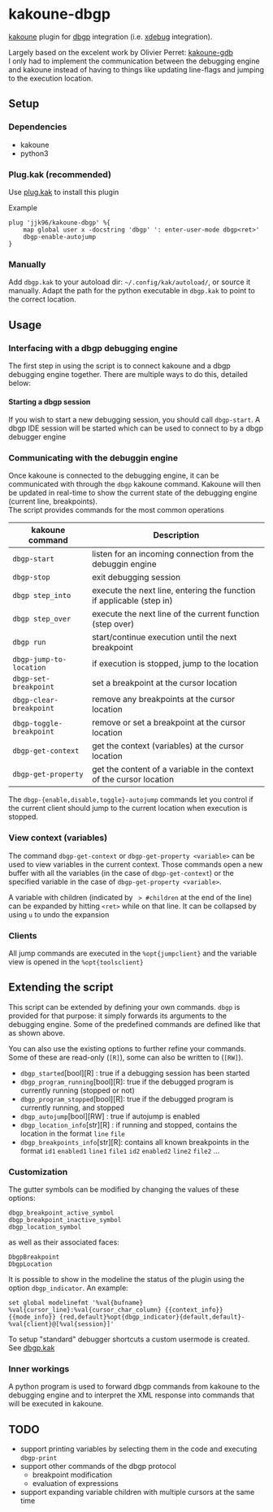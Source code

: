 # kakoune-dbgp

[kakoune](http://kakoune.org) plugin for [dbgp](https://xdebug.org/docs/dbgp) integration (i.e. [xdebug](https://xdebug.org) integration).

Largely based on the excelent work by Olivier Perret: [kakoune-gdb](https://github.com/occivink/kakoune-gdb)  
I only had to implement the communication between the debugging engine and kakoune instead of having to things like updating line-flags and jumping to the execution location.

## Setup

### Dependencies

* kakoune
* python3

### Plug.kak (recommended)

Use [plug.kak](https://github.com/andreyorst/plug.kak) to install this plugin

Example
```
plug 'jjk96/kakoune-dbgp' %{
    map global user x -docstring 'dbgp' ': enter-user-mode dbgp<ret>'
    dbgp-enable-autojump
}
```

### Manually
Add `dbgp.kak` to your autoload dir: `~/.config/kak/autoload/`, or source it manually.
Adapt the path for the python executable in `dbgp.kak` to point to the correct location.

## Usage

### Interfacing with a dbgp debugging engine

The first step in using the script is to connect kakoune and a dbgp debugging engine together.
There are multiple ways to do this, detailed below:

#### Starting a dbgp session

If you wish to start a new debugging session, you should call `dbgp-start`. 
A dbgp IDE session will be started which can be used to connect to by a dbgp debugger engine 

### Communicating with the debuggin engine 

Once kakoune is connected to the debugging engine, it can be communicated with through the `dbgp` kakoune command.
Kakoune will then be updated in real-time to show the current state of the debugging engine (current line, breakpoints).  
The script provides commands for the most common operations 

| kakoune command | Description |
| --- |  --- |
| `dbgp-start` | listen for an incoming connection from the debuggin engine |
| `dbgp-stop` | exit debugging session|
| `dbgp step_into` | execute the next line, entering the function if applicable (step in) |
| `dbgp step_over` | execute the next line of the current function (step over)|
| `dbgp run` | start/continue execution until the next breakpoint |
| `dbgp-jump-to-location` | if execution is stopped, jump to the location |
| `dbgp-set-breakpoint` | set a breakpoint at the cursor location |
| `dbgp-clear-breakpoint` | remove any breakpoints at the cursor location |
| `dbgp-toggle-breakpoint` | remove or set a breakpoint at the cursor location|
| `dbgp-get-context` | get the context (variables) at the cursor location |
| `dbgp-get-property` | get the content of a variable in the context of the cursor location |

The `dbgp-{enable,disable,toggle}-autojump` commands let you control if the current client should jump to the current location when execution is stopped.

### View context (variables)

The command `dbgp-get-context` or `dbgp-get-property <variable>` can be used to view variables in the current context.
Those commands open a new buffer with all the variables (in the case of `dbgp-get-context`) or the specified variable in the case of `dbgp-get-property <variable>`.

A variable with children (indicated by ` > #children` at the end of the line) can be expanded by hitting `<ret>` while on that line. 
It can be collapsed by using `u` to undo the expansion

### Clients

All jump commands are executed in the `%opt{jumpclient}` and the variable view is opened in the `%opt{toolsclient}`

## Extending the script

This script can be extended by defining your own commands. `dbgp` is provided for that purpose: it simply forwards its arguments to the debugging engine. 
Some of the predefined commands are defined like that as shown above.

You can also use the existing options to further refine your commands. Some of these are read-only (`[R]`), some can also be written to (`[RW]`).
* `dbgp_started`[bool][R]        : true if a debugging session has been started
* `dbgp_program_running`[bool][R]: true if the debugged program is currently running (stopped or not)
* `dbgp_program_stopped`[bool][R]: true if the debugged program is currently running, and stopped
* `dbgp_autojump`[bool][RW]      : true if autojump is enabled
* `dbgp_location_info`[str][R]   : if running and stopped, contains the location in the format `line` `file`
* `dbgp_breakpoints_info`[str][R]: contains all known breakpoints in the format `id1` `enabled1` `line1` `file1` `id2` `enabled2` `line2` `file2` ...

### Customization

The gutter symbols can be modified by changing the values of these options: 
```
dbgp_breakpoint_active_symbol
dbgp_breakpoint_inactive_symbol
dbgp_location_symbol
```
as well as their associated faces:
```
DbgpBreakpoint
DbgpLocation
```

It is possible to show in the modeline the status of the plugin using the option `dbgp_indicator`. 
An example:
```
set global modelinefmt '%val{bufname} %val{cursor_line}:%val{cursor_char_column} {{context_info}} {{mode_info}} {red,default}%opt{dbgp_indicator}{default,default}- %val{client}@[%val{session}]'
```

To setup "standard" debugger shortcuts a custom usermode is created.
See [dbgp.kak](https://github.com/JJK96/kakoune_dbgp/blob/f1f95b18750c9e31eb11b2a582ee14bb0ec517f1/dbgp.kak#L400)

### Inner workings

A python program is used to forward dbgp commands from kakoune to the debugging engine and to interpret the XML response into commands that will be executed in kakoune.

## TODO

* support printing variables by selecting them in the code and executing `dbgp-print`
* support other commands of the dbgp protocol
    * breakpoint modification 
    * evaluation of expressions
* support expanding variable children with multiple cursors at the same time
